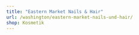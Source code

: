 ```yaml
---
title: "Eastern Market Nails & Hair"
url: /washington/eastern-market-nails-und-hair/
shop: Kosmetik
---
```

